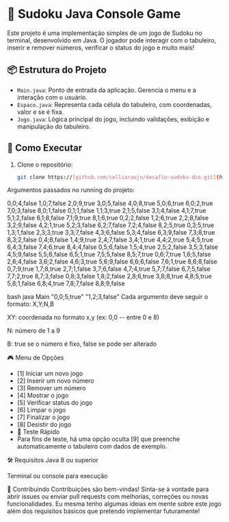 # 🧩 Sudoku Java Console Game

Este projeto é uma implementação simples de um jogo de Sudoku no terminal, desenvolvido em Java. O jogador pode interagir com o tabuleiro, inserir e remover números, verificar o status do jogo e muito mais!

## 📦 Estrutura do Projeto

- `Main.java`: Ponto de entrada da aplicação. Gerencia o menu e a interação com o usuário.
- `Espaco.java`: Representa cada célula do tabuleiro, com coordenadas, valor e se é fixa.
- `Jogo.java`: Lógica principal do jogo, incluindo validações, exibição e manipulação do tabuleiro.

## 🚀 Como Executar

1. Clone o repositório:
   ```bash
   git clone https://[github.com/celliaraujo/desafio-sudoku-dio.git](https://github.com/celliaraujo/desafio-sudoku-dio)
   
Argumentos passados no running do projeto:

0,0;4,false 1,0;7,false 2,0;9,true 3,0;5,false 4,0;8,true 5,0;6,true 6,0;2,true 7,0;3,false 8,0;1,false 0,1;1,false 1,1;3,true 2,1;5,false 3,1;4,false 4,1;7,true 5,1;2,false 6,1;8,false 7,1;9,true 8,1;6,true 0,2;2,false 1,2;6,true 2,2;8,false 3,2;9,false 4,2;1,true 5,2;3,false 6,2;7,false 7,2;4,false 8,2;5,true 0,3;5,true 1,3;1,false 2,3;3,true 3,3;7,false 4,3;6,false 5,3;4,false 6,3;9,false 7,3;8,true 8,3;2,false 0,4;8,false 1,4;9,true 2,4;7,false 3,4;1,true 4,4;2,true 5,4;5,true 6,4;3,false 7,4;6,true 8,4;4,false 0,5;6,false 1,5;4,true 2,5;2,false 3,5;3,false 4,5;9,false 5,5;8,false 6,5;1,true 7,5;5,false 8,5;7,true 0,6;7,true 1,6;5,false 2,6;4,false 3,6;2,false 4,6;3,true 5,6;9,false 6,6;6,false 7,6;1,true 8,6;8,false 0,7;9,true 1,7;8,true 2,7;1,false 3,7;6,false 4,7;4,true 5,7;7,false 6,7;5,false 7,7;2,true 8,7;3,false 0,8;3,false 1,8;2,false 2,8;6,true 3,8;8,true 4,8;5,true 5,8;1,false 6,8;4,true 7,8;7,false 8,8;9,false


bash
java Main "0,0;5,true" "1,2;3,false"
Cada argumento deve seguir o formato: X,Y;N,B

XY: coordenada no formato x,y (ex: 0,0 -- entre 0 e 8)

N: número de 1 a 9

B: true se o número é fixo, false se pode ser alterado

🎮 Menu de Opções

- [1] Iniciar um novo jogo
- [2] Inserir um novo número
- [3] Remover um número
- [4] Mostrar o jogo
- [5] Verificar status do jogo
- [6] Limpar o jogo
- [7] Finalizar o jogo
- [8] Desistir do jogo
- 🧪 Teste Rápido
- Para fins de teste, há uma opção oculta [9] que preenche automaticamente o tabuleiro com dados de exemplo.

🛠 Requisitos
Java 8 ou superior

Terminal ou console para execução

🤝 Contribuindo
Contribuições são bem-vindas! Sinta-se à vontade para abrir issues ou enviar pull requests com melhorias, correções ou novas funcionalidades.
Eu mesma tenho algumas ideias em mente sobre este jogo além dos requisitos básicos que pretendo implementar futuramente!
